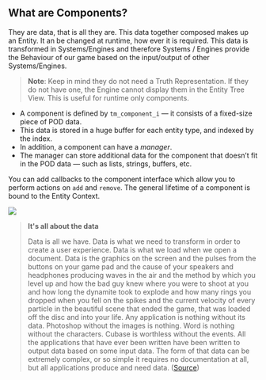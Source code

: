 ## What are Components?

They are data, that is all they are. This data together composed makes up an Entity. It an be changed at runtime, how ever it is required. This data is transformed in Systems/Engines and therefore Systems / Engines provide the Behaviour of our game based on the input/output of other Systems/Engines.

> **Note**:  Keep in mind they do not need a Truth Representation. If they do not have one, the Engine cannot display them in the Entity Tree View. This is useful for runtime only components.

- A component is defined by `tm_component_i` — it consists of a fixed-size piece of POD data.
- This data is stored in a huge buffer for each entity type, and indexed by the index.
- In addition, a component can have a *manager*.
- The manager can store additional data for the component that doesn’t fit in the POD data — such as
  lists, strings, buffers, etc.

You can add callbacks to the component interface which allow you to perform actions on `add` and `remove`. The general lifetime of a component is bound to the Entity Context.

![](https://www.dropbox.com/s/1d39bh17zqgeloy/tm_guide_ecs_component.png?dl=1)



> **It's all about the data**
>
> Data is all we have. Data is what we need to transform in order to create a user experience. Data is what we load when we open a document. Data is the graphics on the screen and the pulses from the buttons on your game pad and the cause of your speakers and headphones producing waves in the air and the method by which you level up and how the bad guy knew where you were to shoot at you and how long the dynamite took to explode and how many rings you dropped when you fell on the spikes and the current velocity of every particle in the beautiful scene that ended the game, that was loaded off the disc and into your life. Any application is nothing without its data. Photoshop without the images is nothing. Word is nothing without the characters. Cubase is worthless without the events. All the applications that have ever been written have been written to output data based on some input data. The form of that data can be extremely complex, or so simple it requires no documentation at all, but all applications produce and need data. ([Source](https://www.dataorienteddesign.com/dodmain/node3.html))